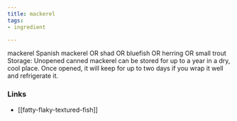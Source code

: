 ```yaml
---
title: mackerel
tags:
- ingredient

---
```

mackerel Spanish mackerel OR shad OR bluefish OR herring OR small trout Storage: Unopened canned mackerel can be stored for up to a year in a dry, cool place. Once opened, it will keep for up to two days if you wrap it well and refrigerate it.

### Links

* [[fatty-flaky-textured-fish]]
